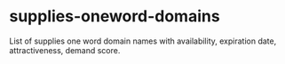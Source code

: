 # supplies-oneword-domains
List of supplies one word domain names with availability, expiration date, attractiveness, demand score.
